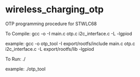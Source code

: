 # wireless_charging_otp
OTP programming procedure for STWLC68

To Compile:
             gcc -o <name of the output executable> -I <path to libgpiod includes directory> main.c  otp.c i2c_interface.c -L <path to libgpiod lib directory> -lgpiod
  
  example: gcc -o otp_tool -I export/rootfs/include main.c otp.c i2c_interface.c -L export/rootfs/lib -lgpiod
  
  To Run:
    ./<name of the executable>
  
  example: ./otp_tool
